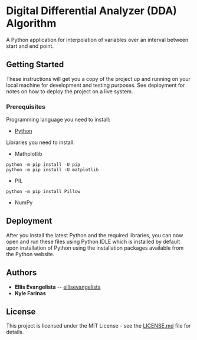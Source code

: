 # Digital Differential Analyzer (DDA) Algorithm 
A Python application for interpolation of variables over an interval between start and end point.

## Getting Started 
These instructions will get you a copy of the project up and running on your local machine for development and testing purposes. See deployment for notes on how to deploy the project on a live system.

### Prerequisites
Programming language you need to install:
* [Python](https://www.python.org/downloads/)

Libraries you need to install:
* Mathplotlib
```
python -m pip install -U pip
python -m pip install -U matplotlib
```
* PIL
```
python -m pip install Pillow
```
* NumPy

## Deployment
After you install the latest Python and the required libraries, you can now open and run these files using Python IDLE which is installed by default upon installation of Python using the installation packages available from the Python website.

## Authors
* **Ellis Evangelista** -- [ellisevangelista](https://github.com/ellisevangelista)
* **Kyle Farinas**

## License
This project is licensed under the MIT License - see the [LICENSE.md](LICENSE.md) file for details.
